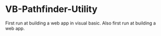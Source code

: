 # VB-Pathfinder-Utility

First run at building a web app in visual basic. Also first run at building a web app.
